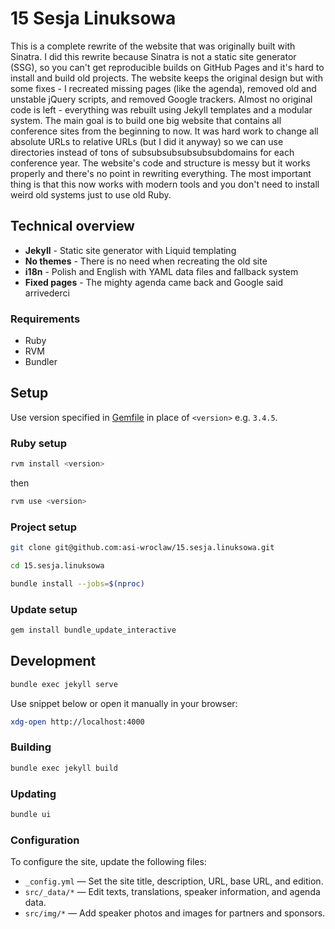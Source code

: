 # 15 Sesja Linuksowa

This is a complete rewrite of the website that was originally built with Sinatra. I did this rewrite because Sinatra is not a static site generator (SSG), so you can't get reproducible builds on GitHub Pages and it's hard to install and build old projects. The website keeps the original design but with some fixes - I recreated missing pages (like the agenda), removed old and unstable jQuery scripts, and removed Google trackers. Almost no original code is left - everything was rebuilt using Jekyll templates and a modular system. The main goal is to build one big website that contains all conference sites from the beginning to now. It was hard work to change all absolute URLs to relative URLs (but I did it anyway) so we can use directories instead of tons of subsubsubsubsubsubdomains for each conference year. The website's code and structure is messy but it works properly and there's no point in rewriting everything. The most important thing is that this now works with modern tools and you don't need to install weird old systems just to use old Ruby.

## Technical overview

- **Jekyll** - Static site generator with Liquid templating
- **No themes** - There is no need when recreating the old site
- **i18n** - Polish and English with YAML data files and fallback system
- **Fixed pages** - The mighty agenda came back and Google said arrivederci

### Requirements

- Ruby
- RVM
- Bundler

## Setup

Use version specified in [Gemfile](./Gemfile) in place of `<version>` e.g. `3.4.5`.

### Ruby setup

```sh
rvm install <version>
```

then

```sh
rvm use <version>
```

### Project setup

```sh
git clone git@github.com:asi-wroclaw/15.sesja.linuksowa.git
```

```sh
cd 15.sesja.linuksowa
```

```sh
bundle install --jobs=$(nproc)
```

### Update setup

```sh
gem install bundle_update_interactive
```

## Development

```sh
bundle exec jekyll serve
```

Use snippet below or open it manually in your browser:

```sh
xdg-open http://localhost:4000
```

### Building

```sh
bundle exec jekyll build
```

### Updating

```sh
bundle ui
```

### Configuration

To configure the site, update the following files:

- `_config.yml` — Set the site title, description, URL, base URL, and edition.
- `src/_data/*` — Edit texts, translations, speaker information, and agenda data.
- `src/img/*` — Add speaker photos and images for partners and sponsors.
